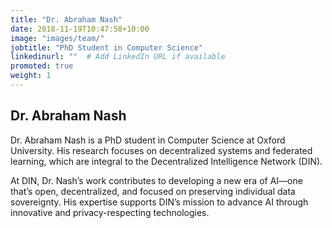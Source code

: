 ```yaml
---
title: "Dr. Abraham Nash"
date: 2018-11-19T10:47:58+10:00
image: "images/team/"
jobtitle: "PhD Student in Computer Science"
linkedinurl: ""  # Add LinkedIn URL if available
promoted: true
weight: 1
---
```


## Dr. Abraham Nash

Dr. Abraham Nash is a PhD student in Computer Science at Oxford University. His research focuses on decentralized systems and federated learning, which are integral to the Decentralized Intelligence Network (DIN).

At DIN, Dr. Nash’s work contributes to developing a new era of AI—one that’s open, decentralized, and focused on preserving individual data sovereignty. His expertise supports DIN’s mission to advance AI through innovative and privacy-respecting technologies.
